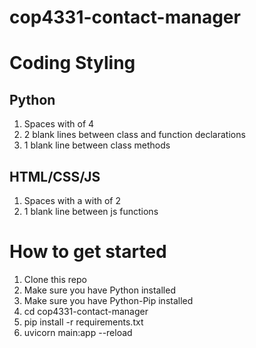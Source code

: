 # cop4331-contact-manager

# Coding Styling
## Python
1. Spaces with of 4
2. 2 blank lines between class and function declarations
3. 1 blank line between class methods

## HTML/CSS/JS
1. Spaces with a with of 2
2. 1 blank line between js functions

# How to get started
1. Clone this repo
2. Make sure you have Python installed
3. Make sure you have Python-Pip installed
4. cd cop4331-contact-manager
5. pip install -r requirements.txt
6. uvicorn main:app --reload
